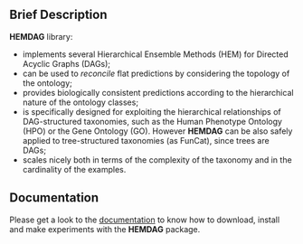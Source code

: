 
## Brief Description
**HEMDAG** library:

- implements several Hierarchical Ensemble Methods (HEM) for Directed Acyclic Graphs (DAGs);
- can be used to *reconcile* flat predictions by considering the topology of the ontology;
- provides biologically consistent predictions according to the hierarchical nature of the ontology classes;
- is specifically designed for exploiting the hierarchical relationships of DAG-structured taxonomies, such as the Human Phenotype Ontology (HPO) or the Gene Ontology (GO). However **HEMDAG** can be also safely applied to tree-structured taxonomies (as FunCat), since trees are DAGs;
- scales nicely both in terms of the complexity of the taxonomy and in the cardinality of the examples.

## Documentation
Please get a look to the [documentation](http://hemdag-tutorials.readthedocs.io "HEMDAG’s documentation") to know how to download, install and make experiments with the **HEMDAG** package. 

